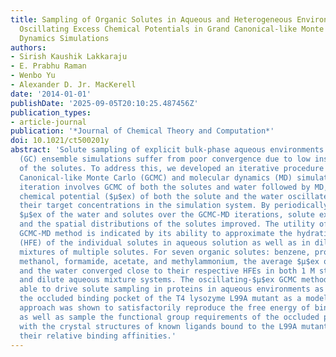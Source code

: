 ```yaml
---
title: Sampling of Organic Solutes in Aqueous and Heterogeneous Environments Using
  Oscillating Excess Chemical Potentials in Grand Canonical-like Monte Carlo-Molecular
  Dynamics Simulations
authors:
- Sirish Kaushik Lakkaraju
- E. Prabhu Raman
- Wenbo Yu
- Alexander D. Jr. MacKerell
date: '2014-01-01'
publishDate: '2025-09-05T20:10:25.487456Z'
publication_types:
- article-journal
publication: '*Journal of Chemical Theory and Computation*'
doi: 10.1021/ct500201y
abstract: 'Solute sampling of explicit bulk-phase aqueous environments in grand canonical
  (GC) ensemble simulations suffer from poor convergence due to low insertion probabilities
  of the solutes. To address this, we developed an iterative procedure involving Grand
  Canonical-like Monte Carlo (GCMC) and molecular dynamics (MD) simulations. Each
  iteration involves GCMC of both the solutes and water followed by MD, with the excess
  chemical potential ($μ$ex) of both the solute and the water oscillated to attain
  their target concentrations in the simulation system. By periodically varying the
  $μ$ex of the water and solutes over the GCMC-MD iterations, solute exchange probabilities
  and the spatial distributions of the solutes improved. The utility of the oscillating-$μ$ex
  GCMC-MD method is indicated by its ability to approximate the hydration free energy
  (HFE) of the individual solutes in aqueous solution as well as in dilute aqueous
  mixtures of multiple solutes. For seven organic solutes: benzene, propane, acetaldehyde,
  methanol, formamide, acetate, and methylammonium, the average $μ$ex of the solutes
  and the water converged close to their respective HFEs in both 1 M standard state
  and dilute aqueous mixture systems. The oscillating-$μ$ex GCMC methodology is also
  able to drive solute sampling in proteins in aqueous environments as shown using
  the occluded binding pocket of the T4 lysozyme L99A mutant as a model system. The
  approach was shown to satisfactorily reproduce the free energy of binding of benzene
  as well as sample the functional group requirements of the occluded pocket consistent
  with the crystal structures of known ligands bound to the L99A mutant as well as
  their relative binding affinities.'
---
```

